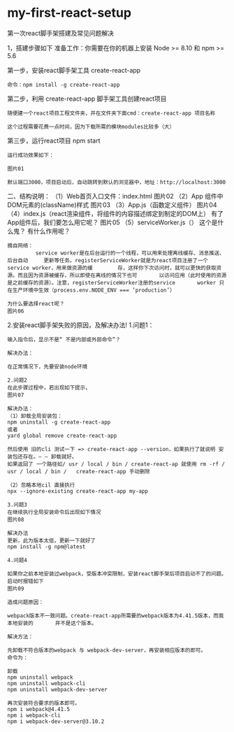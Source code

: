# my-first-react-setup
第一次react脚手架搭建及常见问题解决

1，搭建步骤如下
准备工作：你需要在你的机器上安装 Node >= 8.10 和 npm >= 5.6

第一步，安装react脚手架工具 create-react-app

	命令：npm install -g create-react-app

第二步，利用 create-react-app 脚手架工具创建react项目

	随便建一个react项目工程文件夹，并在文件夹下面cmd：create-react-app 项目名称

	这个过程需要花费一点时间，因为下载所需的模块modules比较多（大）

第三步，运行react项目
	npm start

	运行成功效果如下：
	
	图片01

	默认端口3000，项目启动后，自动跳转到默认的浏览器中，地址：http://localhost:3000


二、结构说明：
	（1）Web首页入口文件：index.html
	图片02
	（2）App 组件中DOM元素的(className)样式
	图片03
	（3）App.js（函数定义组件）
	图片04
	（4）index.js（react渲染组件，将组件的内容描述绑定到制定的DOM上）
 	有了App组件后，我们要怎么用它呢？
	图片05
	（5）serviceWorker.js（）
	这个是什么鬼？ 有什么作用呢？

	摘自网络：
       		 service worker是在后台运行的一个线程，可以用来处理离线缓存、消息推送、后台自动		更新等任务。registerServiceWorker就是为react项目注册了一个service worker，用来做资源的缓		存，这样你下次访问时，就可以更快的获取资源。而且因为资源被缓存，所以即使在离线的情况下也可		以访问应用（此时使用的资源是之前缓存的资源）。注意，registerServiceWorker注册的service 		worker 只在生产环境中生效（process.env.NODE_ENV === ‘production’）

	为什么要选择react呢？
	图片06

2.安装react脚手架失败的原因，及解决办法!
	1.问题1：

	输入指令后，显示不是“ 不是内部或外部命令”？

	解决办法：

	在正常情况下，先要安装node环境

	2.问题2
	在此步骤过程中，若出现如下提示，
	图片07

	解决办法：
	（1）卸载全局安装包：
	npm uninstall -g create-react-app
	或者
	yard global remove create-react-app

	然后使用 旧的cli 测试一下 => create-react-app --version，如果执行了就说明 安装包还存在。—	— 卸载就好。
	如果返回了 一个路径如/ usr / local / bin / create-react-ap 就使用 rm -rf / usr / local / bin / 	create-react-app 手动删除

	（2）忽略本地cil 直接执行
	npx --ignore-existing create-react-app my-app

	3.问题3
	在继续执行全局安装命令后出现如下情况
	图片08
	
	解决办法
	更新，此为版本太低，更新一下就好了
	npm install -g npm@latest

	4.问题4

	如果你之前本地安装过webpack，受版本冲突限制，安装react脚手架后项目启动不了的问题。
	启动时报错如下
	图片09

	造成问题原因：

	webpack版本不一致问题。create-react-app所需要的webpack版本为4.41.5版本，而我本地安装的		并不是这个版本。

	解决方法：

	先卸载不符合版本的webpack 与 webpack-dev-server，再安装相应版本的即可。
	命令为：

	卸载
	npm uninstall webpack
	npm uninstall webpack-cli
	npm uninstall webpack-dev-server

	再次安装符合要求的版本即可。
	npm i webpack@4.41.5
	npm i webpack-cli
	npm i webpack-dev-server@3.10.2







